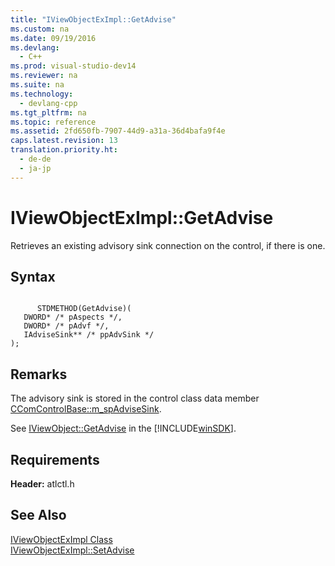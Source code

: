 ```yaml
---
title: "IViewObjectExImpl::GetAdvise"
ms.custom: na
ms.date: 09/19/2016
ms.devlang: 
  - C++
ms.prod: visual-studio-dev14
ms.reviewer: na
ms.suite: na
ms.technology: 
  - devlang-cpp
ms.tgt_pltfrm: na
ms.topic: reference
ms.assetid: 2fd650fb-7907-44d9-a31a-36d4bafa9f4e
caps.latest.revision: 13
translation.priority.ht: 
  - de-de
  - ja-jp
---
```

# IViewObjectExImpl::GetAdvise
Retrieves an existing advisory sink connection on the control, if there is one.  
  
## Syntax  
  
```  
  
      STDMETHOD(GetAdvise)(  
   DWORD* /* pAspects */,  
   DWORD* /* pAdvf */,  
   IAdviseSink** /* ppAdvSink */  
);  
```  
  
## Remarks  
 The advisory sink is stored in the control class data member [CComControlBase::m_spAdviseSink](../vs140/CComControlBase--m_spAdviseSink.md).  
  
 See [IViewObject::GetAdvise](http://msdn.microsoft.com/library/windows/desktop/ms692772) in the [!INCLUDE[winSDK](../vs140/includes/winSDK_md.md)].  
  
## Requirements  
 **Header:** atlctl.h  
  
## See Also  
 [IViewObjectExImpl Class](../vs140/IViewObjectExImpl-Class.md)   
 [IViewObjectExImpl::SetAdvise](../vs140/IViewObjectExImpl--SetAdvise.md)